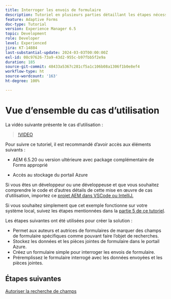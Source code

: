 ```yaml
---
title: Interroger les envois de formulaire
description: Tutoriel en plusieurs parties détaillant les étapes nécessaires pour interroger les envois de formulaire stockés dans Azure Portal
feature: Adaptive Forms
doc-type: Tutorial
version: Experience Manager 6.5
topic: Development
role: Developer
level: Experienced
jira: KT-14884
last-substantial-update: 2024-03-03T00:00:00Z
exl-id: 08c97626-73a9-43d2-955c-b97fbb5f2e9a
duration: 185
source-git-commit: 48433a5367c281cf5a1c106b08a1306f1b0e8ef4
workflow-type: ht
source-wordcount: '163'
ht-degree: 100%

---
```


# Vue d’ensemble du cas d’utilisation

La vidéo suivante présente le cas d’utilisation :

>[!VIDEO](https://video.tv.adobe.com/v/3427096?learn=on)


Pour suivre ce tutoriel, il est recommandé d’avoir accès aux éléments suivants :

* AEM 6.5.20 ou version ultérieure avec package complémentaire de Forms approprié

* Accès au stockage du portail Azure



Si vous êtes un développeur ou une développeuse et que vous souhaitez comprendre le code et d’autres détails de cette mise en œuvre de cas d’utilisation, importez ce [projet AEM dans VSCode ou IntelliJ.](assets/azuredemoproject.zip)

Si vous souhaitez simplement que cet exemple fonctionne sur votre système local, suivez les étapes mentionnées dans la [partie 5 de ce tutoriel](./part5.md).

Les étapes suivantes ont été utilisées pour créer la solution :

* Permet aux auteurs et autrices de formulaires de marquer des champs de formulaire spécifiques comme pouvant faire l’objet de recherches.
* Stockez les données et les pièces jointes de formulaire dans le portail Azure.
* Créez un formulaire simple pour interroger les envois de formulaire.
* Préremplissez le formulaire interrogé avec les données envoyées et les pièces jointes.

## Étapes suivantes

[Autoriser la recherche de champs](./part1.md)
